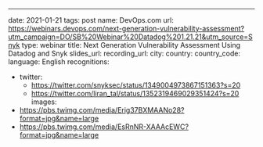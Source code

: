 ---
date: 2021-01-21
tags: post
name: DevOps.com
url: https://webinars.devops.com/next-generation-vulnerability-assessment?utm_campaign=DO/SB%20Webinar%20Datadog%201.21.21&utm_source=Snyk
type: webinar
title: Next Generation Vulnerability Assessment Using Datadog and Snyk
slides_url: 
recording_url: 
city: 
country: 
country_code: 
language: English
recognitions:
  - twitter:
    - https://twitter.com/snyksec/status/1349004973867151363?s=20
    - https://twitter.com/liran_tal/status/1352319469029351424?s=20
images:
  - https://pbs.twimg.com/media/Erig37BXMAANo28?format=jpg&name=large
  - https://pbs.twimg.com/media/EsRnNR-XAAAcEWC?format=jpg&name=large
